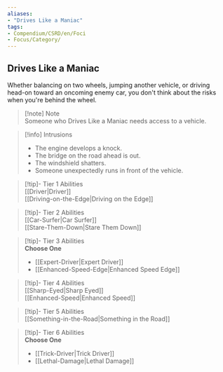 ```yaml
---
aliases:
- "Drives Like a Maniac"
tags:
- Compendium/CSRD/en/Foci
- Focus/Category/
---
```


  
## Drives Like a Maniac  
Whether balancing on two wheels, jumping another vehicle, or driving head-on toward an oncoming enemy car, you don't think about the risks when you're behind the wheel.  

>[!note] Note  
>Someone who Drives Like a Maniac needs access to a vehicle. 
  

>[!info] Intrusions  
>- The engine develops a knock.  
>- The bridge on the road ahead is out.  
>- The windshield shatters.  
>- Someone unexpectedly runs in front of the vehicle.  


>[!tip]- Tier 1 Abilities  
> [[Driver|Driver]]  
> [[Driving-on-the-Edge|Driving on the Edge]]  


>[!tip]- Tier 2 Abilities  
> [[Car-Surfer|Car Surfer]]  
> [[Stare-Them-Down|Stare Them Down]]  


>[!tip]- Tier 3 Abilities  
> **Choose One**  
>- [[Expert-Driver|Expert Driver]]  
>- [[Enhanced-Speed-Edge|Enhanced Speed Edge]]  


>[!tip]- Tier 4 Abilities  
> [[Sharp-Eyed|Sharp Eyed]]  
> [[Enhanced-Speed|Enhanced Speed]]  


>[!tip]- Tier 5 Abilities  
> [[Something-in-the-Road|Something in the Road]]  


>[!tip]- Tier 6 Abilities  
> **Choose One**  
>- [[Trick-Driver|Trick Driver]]  
>- [[Lethal-Damage|Lethal Damage]]
